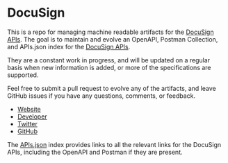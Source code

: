 # DocuSignThis is a repo for managing machine readable artifacts for the [DocuSign APIs](http://www.docusign.com). The goal is to maintain and evolve an OpenAPI, Postman Collection, and APIs.json index for the [DocuSign APIs](http://www.docusign.com).They are a constant work in progress, and will be updated on a regular basis when new information is added, or more of the specifications are supported.Feel free to submit a pull request to evolve any of the artifacts, and leave GitHub issues if you have any questions, comments, or feedback.- [Website](http://www.docusign.com)- [Developer](http://www.docusign.com)- [Twitter](https://twitter.com/DocuSign)- [GitHub](https://github.com/docusign)The [APIs.json](https://github.com/api-evangelist/docusign/blob/master/apis.json) index provides links to all the relevant links for the DocuSign APIs, including the OpenAPI and Postman if they are present.
